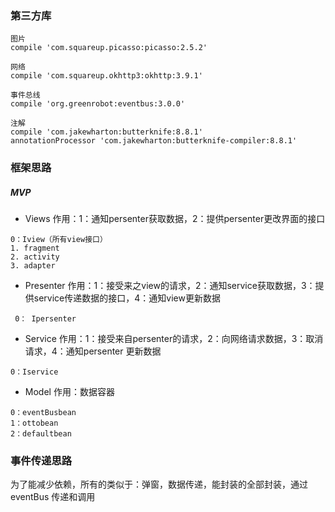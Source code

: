 ### 第三方库

```
图片
compile 'com.squareup.picasso:picasso:2.5.2'
```

 
```
网络
compile 'com.squareup.okhttp3:okhttp:3.9.1'
```


```
事件总线
compile 'org.greenrobot:eventbus:3.0.0'
```

```
注解
compile 'com.jakewharton:butterknife:8.8.1'
annotationProcessor 'com.jakewharton:butterknife-compiler:8.8.1'
```


### 框架思路

##### MVP

* Views     作用：1：通知persenter获取数据，2：提供persenter更改界面的接口

```
0：Iview（所有view接口）
1. fragment
2. activity
3. adapter
```

* Presenter  作用：1：接受来之view的请求，2：通知service获取数据，3：提供service传递数据的接口，4：通知view更新数据
        
      
```
 0： Ipersenter
```
        
        
* Service 作用：1：接受来自persenter的请求，2：向网络请求数据，3：取消请求，4：通知persenter 更新数据


```
0：Iservice
```

        
* Model 作用：数据容器


```
0：eventBusbean
1：ottobean
2：defaultbean
```

### 事件传递思路
为了能减少依赖，所有的类似于：弹窗，数据传递，能封装的全部封装，通过eventBus 传递和调用


